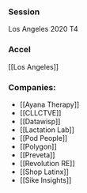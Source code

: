 
### Session
Los Angeles 2020 T4

### Accel
[[Los Angeles]]

### Companies:
- [[Ayana Therapy]]
- [[CLLCTVE]]
- [[Datawisp]]
- [[Lactation Lab]]
- [[Pod People]]
- [[Polygon]]
- [[Preveta]]
- [[Revolution RE]]
- [[Shop Latinx]]
- [[Sike Insights]]


